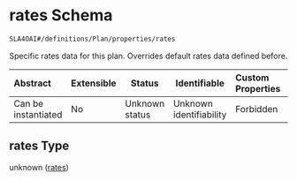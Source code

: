 # rates Schema

```txt
SLA4OAI#/definitions/Plan/properties/rates
```

Specific rates data for this plan. Overrides default rates data defined before.


| Abstract            | Extensible | Status         | Identifiable            | Custom Properties | Additional Properties | Access Restrictions | Defined In                                                                       |
| :------------------ | ---------- | -------------- | ----------------------- | :---------------- | --------------------- | ------------------- | -------------------------------------------------------------------------------- |
| Can be instantiated | No         | Unknown status | Unknown identifiability | Forbidden         | Allowed               | none                | [SLA4OAI.schema.json\*](../SLA4OAI.schema.json "open original schema") |

## rates Type

unknown ([rates](sla4oai-definitions-plan-properties-rates.md))
